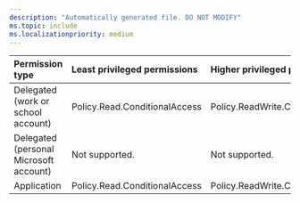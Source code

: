 ```yaml
---
description: "Automatically generated file. DO NOT MODIFY"
ms.topic: include
ms.localizationpriority: medium
---
```


|Permission type|Least privileged permissions|Higher privileged permissions|
|:---|:---|:---|
|Delegated (work or school account)|Policy.Read.ConditionalAccess|Policy.ReadWrite.ConditionalAccess|
|Delegated (personal Microsoft account)|Not supported.|Not supported.|
|Application|Policy.Read.ConditionalAccess|Policy.ReadWrite.ConditionalAccess|

